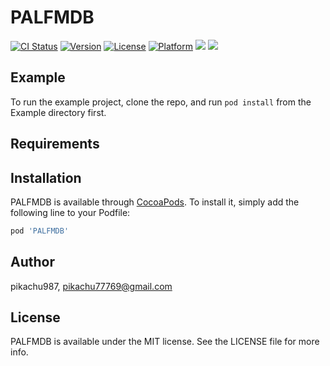 # PALFMDB

[![CI Status](https://img.shields.io/travis/pikachu987/PALFMDB.svg?style=flat)](https://travis-ci.org/pikachu987/PALFMDB)
[![Version](https://img.shields.io/cocoapods/v/PALFMDB.svg?style=flat)](https://cocoapods.org/pods/PALFMDB)
[![License](https://img.shields.io/cocoapods/l/PALFMDB.svg?style=flat)](https://cocoapods.org/pods/PALFMDB)
[![Platform](https://img.shields.io/cocoapods/p/PALFMDB.svg?style=flat)](https://cocoapods.org/pods/PALFMDB)
![](https://img.shields.io/badge/Supported-iOS9%20%7C%20OSX%2010.9-4BC51D.svg?style=flat-square)
![](https://img.shields.io/badge/Swift-5.0-orange.svg?style=flat)

## Example

To run the example project, clone the repo, and run `pod install` from the Example directory first.

## Requirements

## Installation

PALFMDB is available through [CocoaPods](https://cocoapods.org). To install
it, simply add the following line to your Podfile:

```ruby
pod 'PALFMDB'
```

## Author

pikachu987, pikachu77769@gmail.com

## License

PALFMDB is available under the MIT license. See the LICENSE file for more info.
